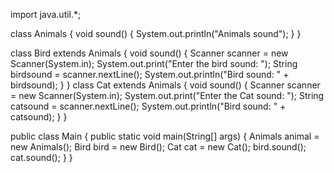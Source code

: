 import java.util.*;

class Animals {
    void sound() {
        System.out.println("Animals sound");
    }
}

class Bird extends Animals {
    void sound() {
        Scanner scanner = new Scanner(System.in);
        System.out.print("Enter the bird sound: ");
        String birdsound = scanner.nextLine();
        System.out.println("Bird sound: " + birdsound);
    }
}
class Cat extends Animals {
    void sound() {
        Scanner scanner = new Scanner(System.in);
        System.out.print("Enter the Cat sound: ");
        String catsound = scanner.nextLine();
        System.out.println("Bird sound: " + catsound);
    }
}


public class Main {
    public static void main(String[] args) {
        Animals animal = new Animals();
        Bird bird = new Bird();
        Cat cat = new Cat();
        bird.sound(); 
        cat.sound();
}
}
